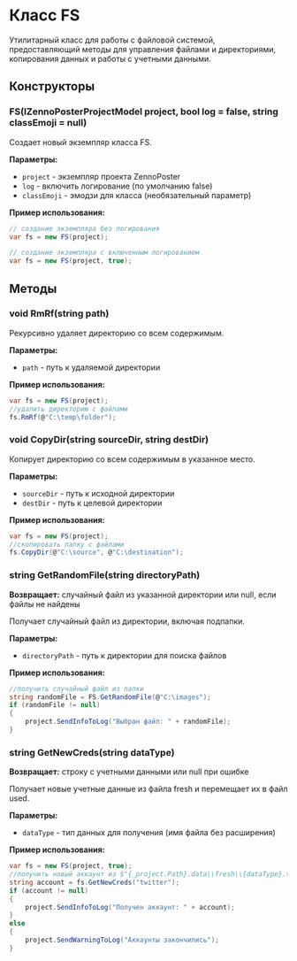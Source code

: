 # Класс FS

Утилитарный класс для работы с файловой системой, предоставляющий методы для управления файлами и директориями, копирования данных и работы с учетными данными.

## Конструкторы

### FS(IZennoPosterProjectModel project, bool log = false, string classEmoji = null)

Создает новый экземпляр класса FS.

**Параметры:**
- `project` - экземпляр проекта ZennoPoster
- `log` - включить логирование (по умолчанию false)
- `classEmoji` - эмодзи для класса (необязательный параметр)

**Пример использования:**
```csharp
// создание экземпляра без логирования
var fs = new FS(project);

// создание экземпляра с включенным логированием
var fs = new FS(project, true);
```

## Методы

### void RmRf(string path)

Рекурсивно удаляет директорию со всем содержимым.

**Параметры:**
- `path` - путь к удаляемой директории

**Пример использования:**
```csharp
var fs = new FS(project);
//удалить директорию с файлами
fs.RmRf(@"C:\temp\folder");
```

### void CopyDir(string sourceDir, string destDir)

Копирует директорию со всем содержимым в указанное место.

**Параметры:**
- `sourceDir` - путь к исходной директории
- `destDir` - путь к целевой директории

**Пример использования:**
```csharp
var fs = new FS(project);
//скопировать папку с файлами
fs.CopyDir(@"C:\source", @"C:\destination");
```

### string GetRandomFile(string directoryPath)

**Возвращает:** случайный файл из указанной директории или null, если файлы не найдены

Получает случайный файл из директории, включая подпапки.

**Параметры:**
- `directoryPath` - путь к директории для поиска файлов

**Пример использования:**
```csharp
//получить случайный файл из папки
string randomFile = FS.GetRandomFile(@"C:\images");
if (randomFile != null)
{
    project.SendInfoToLog("Выбран файл: " + randomFile);
}
```

### string GetNewCreds(string dataType)

**Возвращает:** строку с учетными данными или null при ошибке

Получает новые учетные данные из файла fresh и перемещает их в файл used.

**Параметры:**
- `dataType` - тип данных для получения (имя файла без расширения)

**Пример использования:**
```csharp
var fs = new FS(project, true);
//получить новый аккаунт из $"{_project.Path}.data\\fresh\\{dataType}.txt"
string account = fs.GetNewCreds("twitter"); 
if (account != null)
{
    project.SendInfoToLog("Получен аккаунт: " + account);
}
else
{
    project.SendWarningToLog("Аккаунты закончились");
}
```